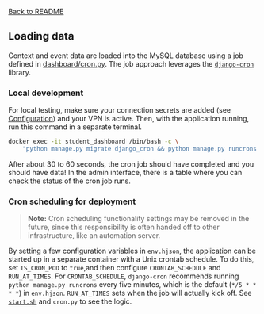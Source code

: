 [Back to README](../README.md)

## Loading data

Context and event data are loaded into the MySQL database using a job defined in [dashboard/cron.py](../dashboard/cron.py).
The job approach leverages the [`django-cron`](https://django-cron.readthedocs.io/en/latest/) library.

### Local development

For local testing, make sure your connection secrets are added (see [Configuration](configuration.md)) and
your VPN is active. Then, with the application running, run this command in a separate terminal.

```sh
docker exec -it student_dashboard /bin/bash -c \
    "python manage.py migrate django_cron && python manage.py runcrons --force"
```

After about 30 to 60 seconds, the cron job should have completed and you should have data!
In the admin interface, there is a table where you can check the status of the cron job runs.

### Cron scheduling for deployment

> **Note:** Cron scheduling functionality settings may be removed in the future,
since this responsibility is often handed off to other infrastructure, like an automation server.

By setting a few configuration variables in `env.hjson`,
the application can be started up in a separate container with a Unix crontab schedule.
To do this, set `IS_CRON_POD` to `true`,and then configure `CRONTAB_SCHEDULE` and `RUN_AT_TIMES`.
For `CRONTAB_SCHEDULE`, `django-cron` recommends running `python manage.py runcrons` every five minutes,
which is the default (`*/5 * * * *`) in `env.hjson`.
`RUN_AT_TIMES` sets when the job will actually kick off.
See [`start.sh`](../start.sh) and `cron.py` to see the logic.
